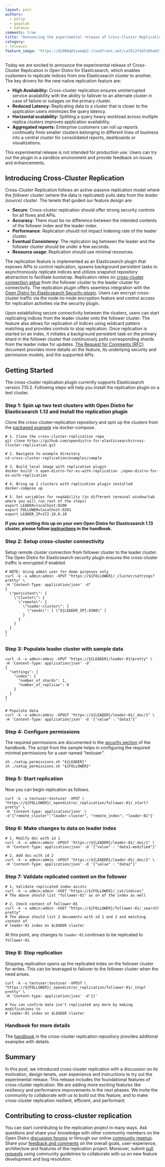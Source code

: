 ```yaml
---
layout: post
authors: 
  - pallp
  - gopalak
  - karanas
comments: true
title: "Announcing the experimental release of Cross-Cluster Replication"
category:
- releases
feature_image: "https://d2908q01vomqb2.cloudfront.net/ca3512f4dfa95a03169c5a670a4c91a19b3077b4/2019/03/26/open_disto-elasticsearch-logo-800x400.jpg"
---
```


Today we are excited to announce the experimental release of Cross-Cluster Replication in Open Distro for Elasticsearch, which enables customers to replicate indices from one Elasticsearch cluster to another.  The key drivers for the new native replication feature are:

* **High Availability:** Cross-cluster replication ensures uninterrupted service availability with the ability to failover to an alternate cluster in case of failure or outages on the primary cluster.
* **Reduced Latency:** Replicating data to a cluster that is closer to the application users minimizes the query latency. 
* **Horizontal scalability:** Splitting a query heavy workload across multiple replica clusters improves application availability.
* **Aggregated reports:** Enterprise customers can roll up reports continually from smaller clusters belonging to different lines of business into a central cluster for consolidated reports, dashboards or visualizations.

This experimental release is not intended for production use. Users can try out the plugin in a sandbox environment and provide feedback on issues and enhancements. 


## Introducing Cross-Cluster Replication

Cross-Cluster Replication follows an active-passive replication model where the *follower cluster* (where the data is replicated) pulls data from the *leader (source) cluster*. The tenets that guided our feature design are:

* **Secure**: Cross-cluster replication should offer strong security controls for all flows and APIs.
* **Accuracy**: There must be no difference between the intended contents of the follower index and the leader index.
* **Performance**: Replication should not impact indexing rate of the leader cluster. 
* **Eventual Consistency**: The replication lag between the leader and the follower cluster should be under a few seconds.
* **Resource usage**: Replication should use minimal resources.

The replication feature is implemented as an Elasticsearch plugin that exposes APIs to control replication, spawns background persistent tasks to asynchronously replicate indices and utilizes snapshot repository abstraction to facilitate bootstrap. Replication relies on [cross-cluster connection setup](https://github.com/opendistro-for-elasticsearch/cross-cluster-replication/blob/main/HANDBOOK.md#setup-cross-cluster-connectivity) from the follower cluster to the leader cluster for connectivity. The replication plugin offers seamless integration with the [Open Distro for Elasticsearch Security plugin](https://opendistro.github.io/for-elasticsearch-docs/docs/security/). Users can encrypt cross-cluster traffic via the node-to-node encryption feature and control access for replication activities via the security plugin. 

Upon establishing secure connectivity between the clusters, users can start replicating indices from the leader cluster onto the follower cluster. The feature also allows for replication of indices using wildcard pattern matching and provides controls to stop replication. Once replication is started on an index, it initiates a background persistent task on the primary shard in the follower cluster that continuously polls corresponding shards from the leader index for updates. [The Request for Comments (RFC)](https://github.com/opendistro-for-elasticsearch/cross-cluster-replication/blob/main/docs/RFC.md) document provides more details on the feature, its underlying security and permission models, and the supported APIs. 

## Getting Started 

The cross-cluster replication plugin currently supports Elasticsearch version 7.10.2. Following steps will help you install the replication plugin on a test cluster.

### Step 1: Spin up two test clusters with Open Distro for Elasticsearch 1.13 and install the replication plugin

Clone the cross-cluster-replication repository and spin up the clusters from the [packaged example](https://github.com/opendistro-for-elasticsearch/cross-cluster-replication/tree/main/examples/sample) via docker-compose.

```
# 1. Clone the cross-cluster-replication repo
git clone https://github.com/opendistro-for-elasticsearch/cross-cluster-replication.git 

# 2. Navigate to example directory
cd cross-cluster-replication/examples/sample

# 3. Build local image with replication plugin
docker build -t open-distro-for-es-with-replication ./open-distro-for-es-with-replication

# 4. Bring up 2 clusters with replication plugin installed
docker-compose up

# 5. Set variables for readability (in different terminal window/tab where you will run rest of the steps)
export LEADER=localhost:9200
export FOLLOWER=localhost:9201
export LEADER_IP=172.18.0.10
```

**If you are setting this up on your own Open Distro for Elasticsearch 1.13 cluster, please follow [instructions](https://github.com/opendistro-for-elasticsearch/cross-cluster-replication/blob/main/HANDBOOK.md#setup-for-custom-open-distro-for-elasticsearch-clusters) in the handbook.**

### Step 2: Setup cross-cluster connectivity

Setup remote cluster connection from follower cluster to the leader cluster. The Open Distro for Elasticsearch security plugin ensures the cross-cluster traffic is encrypted if enabled.

```
# NOTE: Using admin user for demo purposes only
curl -k -u admin:admin -XPUT "https://${FOLLOWER}/_cluster/settings?pretty" \
-H 'Content-Type: application/json' -d"
{
  \"persistent\": {
    \"cluster\": {
      \"remote\": {
        \"leader-cluster\": {
          \"seeds\": [ \"${LEADER_IP}:9300\" ]
        }
      }
    }
  }
}
"
```

### Step 3: Populate leader cluster with sample data

```
curl -k -u admin:admin -XPUT "https://${LEADER}/leader-01?pretty" \
-H 'Content-Type: application/json' -d'
{
  "settings": {
    "index": {
      "number_of_shards": 1,  
      "number_of_replicas": 0 
    }
  }
}
'

# Populate data
curl -k -u admin:admin -XPOST "https://${LEADER}/leader-01/_doc/1" \
-H 'Content-Type: application/json' -d '{"value" : "data1"}'

```

### Step 4: Configure permissions

The required permissions are documented in the [security section](https://github.com/opendistro-for-elasticsearch/cross-cluster-replication/blob/main/HANDBOOK.md#security) of the handbook. The script from the sample helps in configuring the required minimal permissions for a user named “testuser”.

```
sh ./setup_permissions.sh "${LEADER}"
sh ./setup_permissions.sh "${FOLLOWER}"
```

### Step 5: Start replication

Now you can begin replication as follows.

```
curl -k -u testuser:testuser -XPUT \
"https://${FOLLOWER}/_opendistro/_replication/follower-01/_start?pretty" \
-H 'Content-type: application/json' \
-d'{"remote_cluster":"leader-cluster", "remote_index": "leader-01"}'
```

### Step 6: Make changes to data on leader index

```
# 1. Modify doc with id 1
curl -k -u admin:admin -XPOST "https://${LEADER}/leader-01/_doc/1" \
-H 'Content-Type: application/json' -d '{"value" : "data1-modified"}'

# 2. Add doc with id 2
curl -k -u admin:admin -XPOST "https://${LEADER}/leader-01/_doc/2" \
-H 'Content-Type: application/json' -d '{"value" : "data2"}'
```

### Step 7: Validate replicated content on the follower

```
# 1. Validate replicated index exists
curl -k -u admin:admin -XGET "https://${FOLLOWER}/_cat/indices"
# The above should list "follower-01" as on of the index as well

# 2. Check content of follower-01
curl -k -u admin:admin -XGET "https://${FOLLOWER}/follower-01/_search?pretty"
# The above should list 2 documents with id 1 and 2 and matching content of
# leader-01 index on $LEADER cluster
```

At this point, any changes to `leader-01` continues to be replicated to `follower-01`.

### Step 8: Stop replication

Stopping replication opens up the replicated index on the follower cluster for writes. This can be leveraged to failover to the follower cluster when the need arises.

```
curl -k -u testuser:testuser -XPOST \
"https://${FOLLOWER}/_opendistro/_replication/follower-01/_stop?pretty" \
-H 'Content-type: application/json' -d'{}'

# You can confirm data isn't replicated any more by making modifications to
# leader-01 index on $LEADER cluster 
```

### Handbook for more details

The [handbook](https://github.com/opendistro-for-elasticsearch/cross-cluster-replication/blob/main/HANDBOOK.md) in the cross-cluster replication repository provides additonal examples with details.

## Summary

In this post, we introduced cross-cluster replication with a discussion on its motivation, design tenets, user experience and instructions to try out the experimental release. This release includes the foundational features of cross-cluster replication. We are adding more exciting features like resiliency and performance improvements in the next phases.  We invite the community to collaborate with us to build out this feature, and to make cross-cluster replication resilient, efficient, and performant.

## Contributing to cross-cluster replication 

You can start contributing to the replication project in many ways. Ask questions and share your knowledge with other community members on the Open Distro [discussion forums](https://discuss.opendistrocommunity.dev/c/cross-cluster-replication/53) or through our online [community meetup](https://www.meetup.com/Open-Distro-for-Elasticsearch-Meetup-Group). Share your [feedback and comments](https://github.com/opendistro-for-elasticsearch/cross-cluster-replication/issues/1) on the overall goals, user-experience, architecture and features of the replication project. Moreover, submit [pull requests](https://github.com/opendistro-for-elasticsearch/cross-cluster-replication/blob/main/CONTRIBUTING.md#contributing-via-pull-requests) using community guidelines to collaborate with us on new feature development and bug resolution.